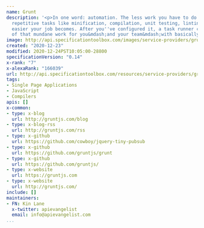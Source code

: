 ```yaml
---
name: Grunt
description: '<p>In one word: automation. The less work you have to do when performing
  repetitive tasks like minification, compilation, unit testing, linting, etc, the
  easier your job becomes. After you''ve configured it, a task runner can do most
  of that mundane work for you&mdash;and your team&mdash;with basically zero effort.</p>'
image: http://api.specificationtoolbox.com/images/service-providers/grunt.jpg
created: "2020-12-23"
modified: 2020-12-24PST10:05:00-28800
specificationVersion: "0.14"
x-rank: "7"
x-alexaRank: "166039"
url: http://api.specificationtoolbox.com/resources/service-providers/grunt/
tags:
- Single Page Applications
- JavaScript
- Compilers
apis: []
x-common:
- type: x-blog
  url: http://gruntjs.com/blog
- type: x-blog-rss
  url: http://gruntjs.com/rss
- type: x-github
  url: https://github.com/cowboy/jquery-tiny-pubsub
- type: x-github
  url: https://github.com/gruntjs/grunt
- type: x-github
  url: https://github.com/gruntjs/
- type: x-website
  url: https://gruntjs.com
- type: x-website
  url: http://gruntjs.com/
include: []
maintainers:
- FN: Kin Lane
  x-twitter: apievangelist
  email: info@apievangelist.com
...
```

